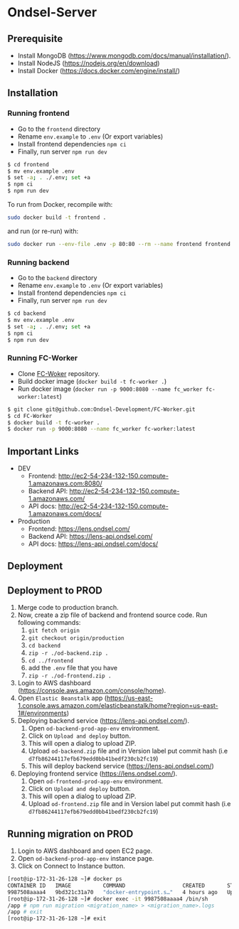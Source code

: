 <!--
SPDX-FileCopyrightText: 2024 Ondsel <development@ondsel.com>

SPDX-License-Identifier: AGPL-3.0-or-later
-->

# Ondsel-Server

## Prerequisite

- Install MongoDB (https://www.mongodb.com/docs/manual/installation/).
- Install NodeJS (https://nodejs.org/en/download)
- Install Docker (https://docs.docker.com/engine/install/)

## Installation

### Running frontend

- Go to the `frontend` directory
- Rename `env.example` to `.env` (Or export variables)
- Install frontend dependencies `npm ci`
- Finally, run server `npm run dev`


```bash
$ cd frontend
$ mv env.example .env
$ set -a; . ./.env; set +a
$ npm ci
$ npm run dev
```

To run from Docker, recompile with:

```bash
sudo docker build -t frontend .
```

and run (or re-run) with:

```bash
sudo docker run --env-file .env -p 80:80 --rm --name frontend frontend:latest
```

### Running backend

- Go to the `backend` directory
- Rename `env.example` to `.env` (Or export variables)
- Install frontend dependencies `npm ci`
- Finally, run server `npm run dev`

```bash
$ cd backend
$ mv env.example .env
$ set -a; . ./.env; set +a
$ npm ci
$ npm run dev
```

### Running FC-Worker

- Clone [FC-Woker](https://github.com/Ondsel-Development/FC-Worker) repository.
- Build docker image (`docker build -t fc-worker .`)
- Run docker image (`docker run -p 9000:8080 --name fc_worker fc-worker:latest`)

```bash
$ git clone git@github.com:Ondsel-Development/FC-Worker.git
$ cd FC-Worker
$ docker build -t fc-worker .
$ docker run -p 9000:8080 --name fc_worker fc-worker:latest
```

## Important Links

- DEV
    - Frontend: http://ec2-54-234-132-150.compute-1.amazonaws.com:8080/
    - Backend API: http://ec2-54-234-132-150.compute-1.amazonaws.com/
    - API docs: http://ec2-54-234-132-150.compute-1.amazonaws.com/docs/
- Production
    - Frontend: https://lens.ondsel.com/
    - Backend API: https://lens-api.ondsel.com/
    - API docs: https://lens-api.ondsel.com/docs/


## Deployment

## Deployment to PROD

1. Merge code to production branch.
1. Now, create a zip file of backend and frontend source code. Run following commands:
    1. `git fetch origin`
    1. `git checkout origin/production`
    1. `cd backend`
    1. `zip -r ./od-backend.zip .`
    1. `cd ../frontend`
    1. add the `.env` file that you have
    1. `zip -r ./od-frontend.zip .`
1. Login to AWS dashboard (https://console.aws.amazon.com/console/home).
1. Open `Elastic Beanstalk` app (https://us-east-1.console.aws.amazon.com/elasticbeanstalk/home?region=us-east-1#/environments)
1. Deploying backend service (https://lens-api.ondsel.com/).
    1. Open `od-backend-prod-app-env` environment.
    1. Click on `Upload and deploy` button.
    1. This will open a dialog to upload ZIP.
    1. Upload `od-backend.zip` file and in Version label put commit hash (i.e  `d7fb86244117efb679edd0bb41bedf230cb2fc19`)
    1. This will deploy backend service (https://lens-api.ondsel.com/)
1. Deploying frontend service (https://lens.ondsel.com/).
    1. Open `od-frontend-prod-app-env` environment.
    1. Click on `Upload and deploy` button.
    1. This will open a dialog to upload ZIP.
    1. Upload `od-frontend.zip` file and in Version label put commit hash (i.e  `d7fb86244117efb679edd0bb41bedf230cb2fc19`)


## Running migration on PROD

1. Login to AWS dashboard and open EC2 page.
1. Open `od-backend-prod-app-env` instance page.
1. Click on Connect to Instance button.
```bash
[root@ip-172-31-26-128 ~]# docker ps
CONTAINER ID   IMAGE          COMMAND                  CREATED       STATUS       PORTS      NAMES
9987508aaaa4   9bd321c31a70   "docker-entrypoint.s…"   4 hours ago   Up 4 hours   3030/tcp   vigorous_dirac
[root@ip-172-31-26-128 ~]# docker exec -it 9987508aaaa4 /bin/sh
/app # npm run migration <migration_name> > <migration_name>.logs
/app # exit
[root@ip-172-31-26-128 ~]# exit
```
